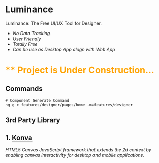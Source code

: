 # Luminance

Luminance: The Free UI/UX Tool for Designer.

- *No Data Tracking*
- *User Friendly*
- *Totally Free*
- *Can be use as Desktop App alogn with Web App*
  
<h1 style="color: orange;">** Project is Under Construction... </h1>

## Commands

```
# Component Generate Command
ng g c features/designer/pages/home -m=features/designer
```

## 3rd Party Library

## 1. [Konva](https://konvajs.org/)  
*HTML5 Canvas JavaScript framework that extends the 2d context
by enabling canvas interactivity for desktop and mobile applications.*

